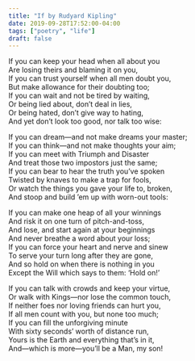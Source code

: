 ```yaml
---
title: "If by Rudyard Kipling"
date: 2019-09-28T17:52:00-04:00
tags: ["poetry", "life"]
draft: false
---
```


If you can keep your head when all about you  
Are losing theirs and blaming it on you,  
If you can trust yourself when all men doubt you,  
But make allowance for their doubting too;   
If you can wait and not be tired by waiting,  
Or being lied about, don’t deal in lies,  
Or being hated, don’t give way to hating,  
And yet don’t look too good, nor talk too wise:

If you can dream—and not make dreams your master;     
If you can think—and not make thoughts your aim;   
If you can meet with Triumph and Disaster  
And treat those two impostors just the same;   
If you can bear to hear the truth you’ve spoken  
Twisted by knaves to make a trap for fools,  
Or watch the things you gave your life to, broken,  
And stoop and build ’em up with worn-out tools:

If you can make one heap of all your winnings  
And risk it on one turn of pitch-and-toss,  
And lose, and start again at your beginnings  
And never breathe a word about your loss;  
If you can force your heart and nerve and sinew  
To serve your turn long after they are gone,   
And so hold on when there is nothing in you  
Except the Will which says to them: ‘Hold on!’

If you can talk with crowds and keep your virtue,     
Or walk with Kings—nor lose the common touch,  
If neither foes nor loving friends can hurt you,  
If all men count with you, but none too much;  
If you can fill the unforgiving minute  
With sixty seconds’ worth of distance run,     
Yours is the Earth and everything that’s in it,     
And—which is more—you’ll be a Man, my son!  